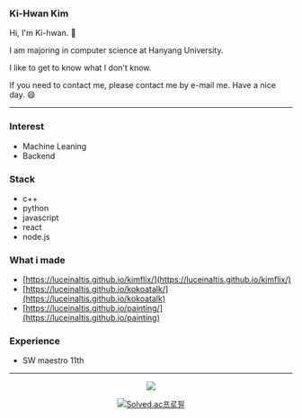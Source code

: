 ### Ki-Hwan Kim

  Hi, I'm Ki-hwan. 👋
  
  I am majoring in computer science at Hanyang University.
  
  I like to get to know what I don't know. 
  
  If you need to contact me, please contact me by e-mail me. Have a nice day. 😄
  
---
  
### Interest
- Machine Leaning
- Backend

### Stack
- c++
- python
- javascript
- react
- node.js

### What i made
- [https://luceinaltis.github.io/kimflix/](https://luceinaltis.github.io/kimflix/)
- [https://luceinaltis.github.io/kokoatalk/](https://luceinaltis.github.io/kokoatalk)
- [https://luceinaltis.github.io/painting/](https://luceinaltis.github.io/painting)

### Experience
- SW maestro 11th

---

<div align="center">
  <span class="flex-box">
    <a href="https://hits.seeyoufarm.com"><img src="https://hits.seeyoufarm.com/api/count/incr/badge.svg?url=https%3A%2F%2Fgithub.com%2Fluceinaltis&count_bg=%2379C83D&title_bg=%23555555&icon=&icon_color=%23E7E7E7&title=hits&edge_flat=false"/></a>
  </span>
  
  
[![Solved.ac프로필](http://mazassumnida.wtf/api/mini/generate_badge?boj=rlarlghks970113)](https://solved.ac/rlarlghks970113)
    
   
</div>

